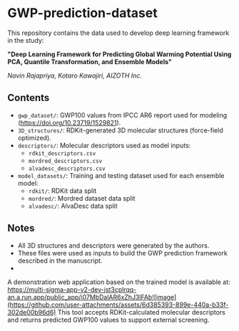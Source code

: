 # GWP-prediction-dataset

This repository contains the data used to develop deep learning framework in the study:

**"Deep Learning Framework for Predicting Global Warming Potential Using PCA, Quantile Transformation, and Ensemble Models"** 

*Navin Rajapriya, Kotaro Kawajiri, AIZOTH Inc.*

## Contents

- `gwp_dataset/`: GWP100 values from IPCC AR6 report used for modeling (https://doi.org/10.23719/1529821).
- `3D_structures/`: RDKit-generated 3D molecular structures (force-field optimized).
- `descriptors/`: Molecular descriptors used as model inputs:
  - `rdkit_descriptors.csv`
  - `mordred_descriptors.csv`
  - `alvadesc_descriptors.csv`
- `model_datasets/`: Training and testing dataset used for each ensemble model:
  - `rdkit/`: RDKit data split
  - `mordred/`: Mordred dataset data split
  - `alvadesc/`: AlvaDesc data split

## Notes

- All 3D structures and descriptors were generated by the authors.
- These files were used as inputs to build the GWP prediction framework described in the manuscript.
- 
A demonstration web application based on the trained model is available at: https://multi-sigma-app-v2-dev-jst3cplrqq-an.a.run.app/public_app/i07MbDalAR6xZhJ3lFAb![image](https://github.com/user-attachments/assets/6d385393-899e-440a-b33f-302de00b96d6)
This tool accepts RDKit-calculated molecular descriptors and returns predicted GWP100 values to support external screening.
